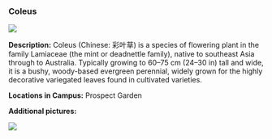 ### Coleus
![](http://www.astro.princeton.edu/~ruixu/fig/Coleus.jpg)

**Description:** Coleus (Chinese: 彩叶草)  is a species of flowering plant in the family Lamiaceae (the mint or deadnettle family), native to southeast Asia through to Australia. Typically growing to 60–75 cm (24–30 in) tall and wide, it is a bushy, woody-based evergreen perennial, widely grown for the highly decorative variegated leaves found in cultivated varieties.

**Locations in Campus:** Prospect Garden

**Additional pictures:**

![](http://www.astro.princeton.edu/~ruixu/fig/Coleus1.jpg)

